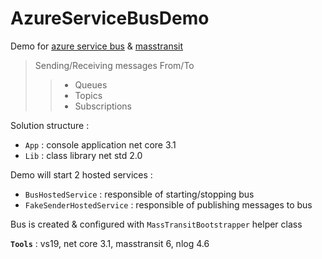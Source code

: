 # AzureServiceBusDemo
Demo for [azure service bus](https://docs.microsoft.com/en-us/azure/service-bus-messaging/service-bus-messaging-overview) & [masstransit](https://masstransit-project.com/)
> Sending/Receiving messages From/To
>> - Queues
>> - Topics
>> - Subscriptions

Solution structure :
- `App` : console application net core 3.1
- `Lib` : class library net std 2.0

Demo will start 2 hosted services :
- `BusHostedService` : responsible of starting/stopping bus
- `FakeSenderHostedService` : responsible of publishing messages to bus

Bus is created & configured with `MassTransitBootstrapper` helper class

**`Tools`** : vs19, net core 3.1, masstransit 6, nlog 4.6
